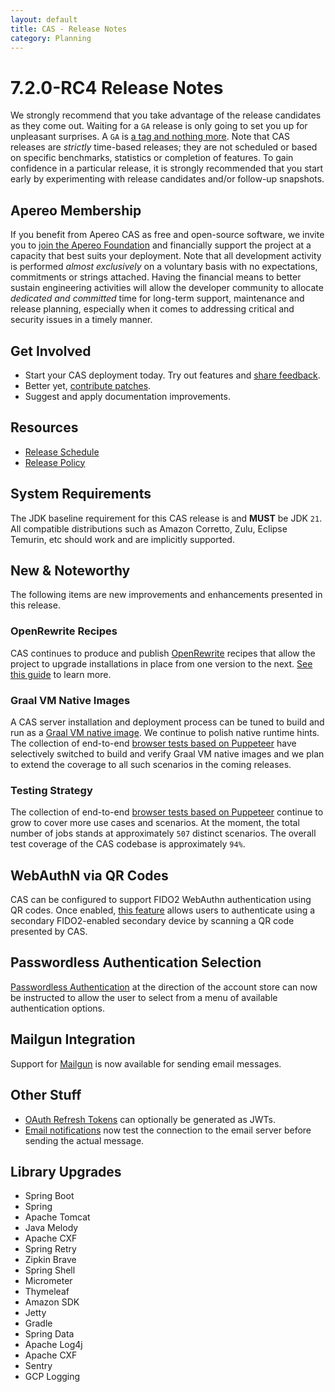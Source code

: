```yaml
---
layout: default
title: CAS - Release Notes
category: Planning
---
```


# 7.2.0-RC4 Release Notes

We strongly recommend that you take advantage of the release candidates as they come out. Waiting for a `GA` release is only going to set
you up for unpleasant surprises. A `GA` is [a tag and nothing more](https://apereo.github.io/2017/03/08/the-myth-of-ga-rel/). Note
that CAS releases are *strictly* time-based releases; they are not scheduled or based on specific benchmarks,
statistics or completion of features. To gain confidence in a particular
release, it is strongly recommended that you start early by experimenting with release candidates and/or follow-up snapshots.

## Apereo Membership

If you benefit from Apereo CAS as free and open-source software, we invite you
to [join the Apereo Foundation](https://www.apereo.org/content/apereo-membership)
and financially support the project at a capacity that best suits your deployment. Note that all development activity is performed
*almost exclusively* on a voluntary basis with no expectations, commitments or strings attached. Having the financial means to better
sustain engineering activities will allow the developer community to allocate *dedicated and committed* time for long-term support,
maintenance and release planning, especially when it comes to addressing critical and security issues in a timely manner.

## Get Involved

- Start your CAS deployment today. Try out features and [share feedback](/cas/Mailing-Lists.html).
- Better yet, [contribute patches](/cas/developer/Contributor-Guidelines.html).
- Suggest and apply documentation improvements.

## Resources

- [Release Schedule](https://github.com/apereo/cas/milestones)
- [Release Policy](/cas/developer/Release-Policy.html)

## System Requirements

The JDK baseline requirement for this CAS release is and **MUST** be JDK `21`. All compatible distributions
such as Amazon Corretto, Zulu, Eclipse Temurin, etc should work and are implicitly supported.

## New & Noteworthy

The following items are new improvements and enhancements presented in this release.

### OpenRewrite Recipes

CAS continues to produce and publish [OpenRewrite](https://docs.openrewrite.org/) recipes that allow the project to upgrade installations
in place from one version to the next. [See this guide](../installation/OpenRewrite-Upgrade-Recipes.html) to learn more.

### Graal VM Native Images

A CAS server installation and deployment process can be tuned to build and run
as a [Graal VM native image](../installation/GraalVM-NativeImage-Installation.html). We continue to polish native runtime hints.
The collection of end-to-end [browser tests based on Puppeteer](../../developer/Test-Process.html) have selectively switched
to build and verify Graal VM native images and we plan to extend the coverage to all such scenarios in the coming releases.

### Testing Strategy

The collection of end-to-end [browser tests based on Puppeteer](../../developer/Test-Process.html) continue to grow to cover more use cases
and scenarios. At the moment, the total number of jobs stands at approximately `507` distinct scenarios. The overall
test coverage of the CAS codebase is approximately `94%`.
   
## WebAuthN via QR Codes

CAS can be configured to support FIDO2 WebAuthn authentication using QR codes. Once 
enabled, [this feature](../mfa/FIDO2-WebAuthn-Authentication-QRCode.html) allows users to authenticate
using a secondary FIDO2-enabled secondary device by scanning a QR code presented by CAS.
  
## Passwordless Authentication Selection

[Passwordless Authentication](../authentication/Passwordless-Authentication-UserSelectionMenu.html) at the direction of the
account store can now be instructed to allow the user to select from a menu of available authentication options.
   
## Mailgun Integration

Support for [Mailgun](../notifications/Sending-Email-Configuration-Mailgun.html) is now available for sending email messages.

## Other Stuff
   
- [OAuth Refresh Tokens](../authentication/OAuth-Authentication-Clients.html) can optionally be generated as JWTs. 
- [Email notifications](../notifications/Sending-Email-Configuration.html) now test the connection to the email server before sending the actual message.

## Library Upgrades

- Spring Boot
- Spring
- Apache Tomcat
- Java Melody
- Apache CXF
- Spring Retry
- Zipkin Brave
- Spring Shell
- Micrometer
- Thymeleaf
- Amazon SDK
- Jetty
- Gradle
- Spring Data
- Apache Log4j
- Apache CXF
- Sentry
- GCP Logging
